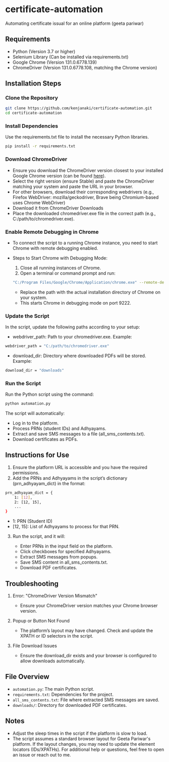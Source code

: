 # certificate-automation
Automating certificate issual for an online platform (geeta pariwar)

## Requirements
- Python (Version 3.7 or higher)
- Selenium Library (Can be installed via requirements.txt)
- Google Chrome (Version 131.0.6778.139)
- ChromeDriver (Version 131.0.6778.108, matching the Chrome version)

## Installation Steps

### Clone the Repository
```bash
git clone https://github.com/kenjanaki/certificate-automation.git
cd certificate-automation
```

### Install Dependencies
   Use the requirements.txt file to install the necessary Python libraries.
```bash
pip install -r requirements.txt
```

### Download ChromeDriver
- Ensure you download the ChromeDriver version closest to your installed Google Chrome version (can be found [here](https://googlechromelabs.github.io/chrome-for-testing/)).
- Select the right version (ensure Stable) and paste the ChromeDriver matching your system and paste the URL in your browser.
- For other browsers, download their corresponding webdrivers (e.g., Firefox WebDriver: mozilla/geckodriver, Brave being Chromium-based uses Chrome WebDriver)
- Download it from ChromeDriver Downloads
- Place the downloaded chromedriver.exe file in the correct path (e.g., C:/path/to/chromedriver.exe).

### Enable Remote Debugging in Chrome
- To connect the script to a running Chrome instance, you need to start Chrome with remote debugging enabled.
- Steps to Start Chrome with Debugging Mode:
  
    1. Close all running instances of Chrome.
    2. Open a terminal or command prompt and run:
       
    ```bash
    "C:/Program Files/Google/Chrome/Application/chrome.exe" --remote-debugging-port=9222 --user-data-dir="C:/ChromeProfile"
    ```
    
  - Replace the path with the actual installation directory of Chrome on your system.
  - This starts Chrome in debugging mode on port 9222.

### Update the Script
In the script, update the following paths according to your setup:
- webdriver_path: Path to your chromedriver.exe. Example:
```bash
webdriver_path = "C:/path/to/chromedriver.exe"
```
- download_dir: Directory where downloaded PDFs will be stored. Example:
```bash
download_dir = "downloads"
```

### Run the Script
Run the Python script using the command:
```bash
python automation.py
```
The script will automatically:

   - Log in to the platform.
   - Process PRNs (student IDs) and Adhyayams.
   - Extract and save SMS messages to a file (all_sms_contents.txt).
   - Download certificates as PDFs.


## Instructions for Use
1. Ensure the platform URL is accessible and you have the required permissions.
2. Add the PRNs and Adhyayams in the script’s dictionary (prn_adhyayam_dict) in the format:
   
```bash
prn_adhyayam_dict = {
    1: [12],
    2: [12, 15],
    ...
}
```

- 1: PRN (Student ID)
- [12, 15]: List of Adhyayams to process for that PRN.
3. Run the script, and it will:
  
   - Enter PRNs in the input field on the platform.
   - Click checkboxes for specified Adhyayams.
   - Extract SMS messages from popups.
   - Save SMS content in all_sms_contents.txt.
   - Download PDF certificates.


## Troubleshooting
1. Error: "ChromeDriver Version Mismatch"
   
    - Ensure your ChromeDriver version matches your Chrome browser version.
      
3. Popup or Button Not Found
   
    - The platform’s layout may have changed. Check and update the XPATH or ID selectors in the script.
      
5. File Download Issues
   
    - Ensure the download_dir exists and your browser is configured to allow downloads automatically.


## File Overview
- ```automation.py```: The main Python script.
- ```requirements.txt```: Dependencies for the project.
- ```all_sms_contents.txt```: File where extracted SMS messages are saved.
- ```downloads/```: Directory for downloaded PDF certificates.

## Notes
- Adjust the sleep times in the script if the platform is slow to load.
- The script assumes a standard browser layout for Geeta Pariwar's platform. If the layout changes, you may need to update the element locators (IDs/XPATHs).
For additional help or questions, feel free to open an issue or reach out to me.

